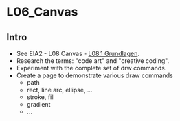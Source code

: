 # L06_Canvas

## Intro

- See EIA2 - L08 Canvas - [L08.1 Grundlagen](https://jirkadelloro.github.io/EIA2-Inverted/L08_Canvas/#l081-grundlagen).
- Research the terms: "code art" and "creative coding".
- Experiment with the complete set of drw commands.
- Create a page to demonstrate various draw commands
  - path
  - rect, line arc, ellipse, ...
  - stroke, fill
  - gradient
  - ...
